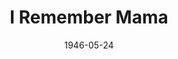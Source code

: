 ---
title: I Remember Mama
date: 1946-05-24
opening_date: 1946-05-24
closing_date: 1946-05-31
layout: productions
playbill:
Theatre: Theatre Jacksonville
Venue: Little Theatre
cast:
- A Nurse: Ann Smith
- Another Doctor: Milton Rehberg
- Another Nurse:
  - Dorothy Greenlaw
  - Phyllis Bruen
- Arne: Charles Cherry
- Aunt Jenny: Jeanne Ostner
- Aunt Sigrid: Carrleen Wells
- Aunt Trina: Jean Carlson
- Bellboy: Milton Rehberg
- Christine: Sunya Bowen
- Dagmar: Paula Aberle
- Dorothy: Marelyn Archbold
- Dr. Johnson: Paul Samek
- Florence Dana Moorehead: Elizabeth Reed
- Hotel Guest:
  - Jo Rosenshine
  - Sarah McRae
- Jessie: Marion Hathcock
- Katrin: Jane Blythe
- Madeline: Harriet Gruebb
- Mama: Marion Albinson
- Mr. Hyde: Maurice Blitch
- Mr. Thorkelson: Elmo Lehman
- Nels: Calvin Burch
- Papa: Roy Meischner
- Scrubwoman: Esther Richmond
- Soda Clerk: Joseph Rosenshine
- Uncle Chris: Nicholas Volpe
crew:
- Director: L. Bramer Carlson
- Lighting: Helen Kriebs
- Make-up: Elmo Lehman
- Properties:
  - Irma Jean Manning
  - Jeanne Ostner
  - Lillian Bowen
  - Velma Henning
- Scenery:
  - David Salter
  - George Henning
  - Hinkley Greenlaw
  - Jeanne Ostner
  - Margie Carter
  - Stark Heriot
- Set and Lighting Design: Duke LeBrun
- Sound Effects: Audrey Forbes
- Stage Manager: Dorothy Greenlaw
- Wardrobe: Sarah McRae
---